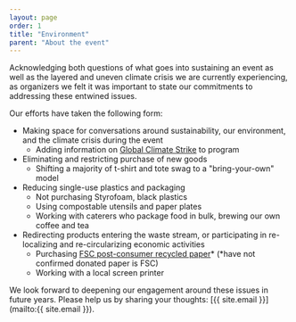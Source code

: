 ```yaml
---
layout: page
order: 1
title: "Environment"
parent: "About the event"
---
```


Acknowledging both questions of what goes into sustaining an event as well as the layered and uneven climate crisis we are currently experiencing, as organizers we felt it was important to state our commitments to addressing these entwined issues.

Our efforts have taken the following form:
- Making space for conversations around sustainability, our environment, and the climate crisis during the event
  - Adding information on [Global Climate Strike](https://globalclimatestrike.net/) to program
- Eliminating and restricting purchase of new goods
  - Shifting a majority of t-shirt and tote swag to a "bring-your-own" model
- Reducing single-use plastics and packaging
  - Not purchasing Styrofoam, black plastics 
  - Using compostable utensils and paper plates 
  - Working with caterers who package food in bulk, brewing our own coffee and tea
- Redirecting products entering the waste stream, or participating in re-localizing and re-circularizing economic activities 
  - Purchasing [FSC post-consumer recycled paper](https://ca.fsc.org/en-ca/about-us/what-do-the-labels-mean)* (*have not confirmed donated paper is FSC)
  - Working with a local screen printer

We look forward to deepening our engagement around these issues in future years. Please help us by sharing your thoughts: [{{ site.email }}](mailto:{{ site.email }}).

